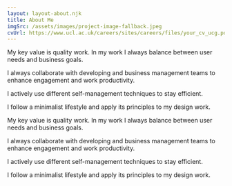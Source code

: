 ```yaml
---
layout: layout-about.njk
title: About Me
imgSrc: /assets/images/project-image-fallback.jpeg
cvUrl: https://www.ucl.ac.uk/careers/sites/careers/files/your_cv_ucg.pdf
---
```


My key value is quality work. In my work I always balance between user needs and business goals.

I always collaborate with developing and business management teams to enhance engagement and work productivity.

I actively use different self-management techniques to stay efficient.

I follow a minimalist lifestyle and apply its principles to my design work.

My key value is quality work. In my work I always balance between user needs and business goals.

I always collaborate with developing and business management teams to enhance engagement and work productivity.

I actively use different self-management techniques to stay efficient.

I follow a minimalist lifestyle and apply its principles to my design work.
